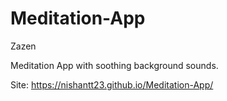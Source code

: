 # Meditation-App
Zazen

Meditation App with soothing background sounds.

Site: https://nishantt23.github.io/Meditation-App/

